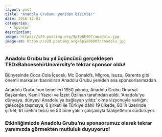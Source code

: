 ```yaml
---
layout: post
title: "Anadolu Grubunu yeniden bizimle!"
date: 2016-12-01
categories:
  - Sponsor
description:
image: https://s29.postimg.org/5p1e8b907/anadolu.jpg
image-sm: https://s29.postimg.org/5p1e8b907/anadolu.jpg
---
```

### Anadolu Grubu  bu yıl üçüncüsü gerçekleşen TEDxBahcesehirUniversity’e tekrar sponsor oldu!
Bünyesinde Coca Cola İçecek, Mc Donald’s, Migros, Isuzu, Garenta gibi önemli markaları barındıran Anadolu Grubu yeniden ana sponsorlarımızdan.

Anadolu Grubu’nun temelleri 1950 yılında, Anadolu Grubu Onursal Başkanları, Kamil Yazıcı ve İzzet Özilhan tarafından atıldı. ‘Anadolu’yu dünyaya, dünyayı Anadolu’ya bağlayan yıldız’ olma vizyonuyla varlığını geleceğe taşımaya, 6 şirketi ile Türkiye dâhil 19 ülkede, 80'in üzerinde şirket, 61 üretim tesisi ve 50 bine yakın çalışanıyla faaliyetlerini sürdürüyor.

###  Etkinliğimizde Anadolu Grubu’nu sponsorumuz olarak tekrar yanımızda görmekten mutluluk duyuyoruz!
